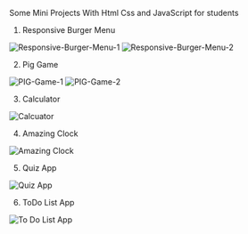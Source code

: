 Some Mini Projects With Html Css and JavaScript for students

1. Responsive Burger Menu

![Responsive-Burger-Menu-1](https://github.com/AmirFarhadi83/JS-TA-projects/assets/139977859/68ddd8b9-c63c-4ea5-a83d-ac967c26b29e)
![Responsive-Burger-Menu-2](https://github.com/AmirFarhadi83/JS-TA-projects/assets/139977859/2eab3e2d-4e20-4e02-beec-f8c1e2ac9cf1)

2. Pig Game

![PIG-Game-1](https://github.com/AmirFarhadi83/JS-TA-projects/assets/139977859/30636bdb-7f2c-4f2a-abc0-e4e409be97d8)
![PIG-Game-2](https://github.com/AmirFarhadi83/JS-TA-projects/assets/139977859/5ca5b7d5-43fd-422e-bacf-02e5598f4558)

3. Calculator

![Calcuator](https://github.com/AmirFarhadi83/JS-TA-projects/assets/139977859/82ea7f7e-0728-4307-912c-bac362e22bc4)

4. Amazing Clock

![Amazing Clock](https://github.com/AmirFarhadi83/JS-TA-projects/assets/139977859/167ef5e3-c84f-4364-8c8c-2bc603c48b6a)

5. Quiz App

![Quiz App](https://github.com/AmirFarhadi83/JS-TA-projects/assets/139977859/49f99e5c-d6f7-4f1f-a433-53e1f9857b7b)

6. ToDo List App

![To Do List App](https://github.com/AmirFarhadi83/JS-TA-projects/assets/139977859/cf9938cb-25b8-45ac-9d3c-29623f7794d7)


